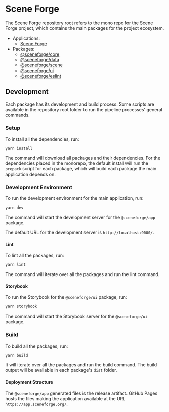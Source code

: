 # Scene Forge

The Scene Forge repository root refers to the mono repo for the
Scene Forge project, which contains the main packages for the
project ecosystem.

- Applications:
  - [Scene Forge](apps/sceneforge/README.md)
- Packages:
  - [@sceneforge/core](packages/core/README.md)
  - [@sceneforge/data](packages/data/README.md)
  - [@sceneforge/scene](packages/scene/README.md)
  - [@sceneforge/ui](packages/ui/README.md)
  - [@sceneforge/eslint](packages/eslint/README.md)

## Development

Each package has its development and build process. Some scripts
are available in the repository root folder to run the pipeline
processes' general commands.

### Setup

To install all the dependencies, run:

```sh
yarn install
```

The command will download all packages and their dependencies.
For the dependencies placed in the monorepo, the default install
will run the `prepack` script for each package, which will build
each package the main application depends on.

### Development Environment

To run the development environment for the main application, run:

```sh
yarn dev
```

The command will start the development server for the `@sceneforge/app`
package.

The default URL for the development server is `http://localhost:9000/`.

#### Lint

To lint all the packages, run:

```sh
yarn lint
```

The command will iterate over all the packages and run the lint
command.

#### Storybook

To run the Storybook for the `@sceneforge/ui` package, run:

```sh
yarn storybook
```

The command will start the Storybook server for the `@sceneforge/ui`
package.

### Build

To build all the packages, run:

```sh
yarn build
```

It will iterate over all the packages and run the build command.
The build output will be available in each package's `dist`
folder.

#### Deployment Structure

The `@sceneforge/app` generated files is the release artifact.
GitHub Pages hosts the files making the application available at
the URL `https://app.sceneforge.org/`.
